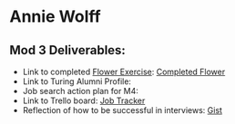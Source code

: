 # Annie Wolff

## Mod 3 Deliverables:

* Link to completed [Flower Exercise](https://github.com/turingschool/professional_skills/blob/master/files/Career%20Unit%20-%20The%20Flower%20Diagram.pdf): [Completed Flower](https://gist.github.com/wlffann/b96b05a15ab034b74c31f11bb3c6df58)
* Link to Turing Alumni Profile:
* Job search action plan for M4:
* Link to Trello board: [Job Tracker](https://trello.com/b/Qxzo2rlF/annie-wolff-job-tracker)
* Reflection of how to be successful in interviews: [Gist](https://gist.github.com/wlffann/a6613a624d0862472dd17c02a4582999)
